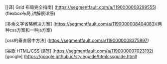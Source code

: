 

[[译] Grid 布局完全指南]
(https://segmentfault.com/a/1190000008299555)(flexbox布局,讲解很详细)

[多余文字省略解决方案]
(https://segmentfault.com/a/1190000008404083)(两种css方案和一种js方案)

[css的垂直居中方法]
(https://segmentfault.com/a/1190000008375897)

[谷歌 HTML/CSS 规范]
(https://segmentfault.com/a/1190000007023192)
[google]
(https://google.github.io/styleguide/htmlcssguide.html)
